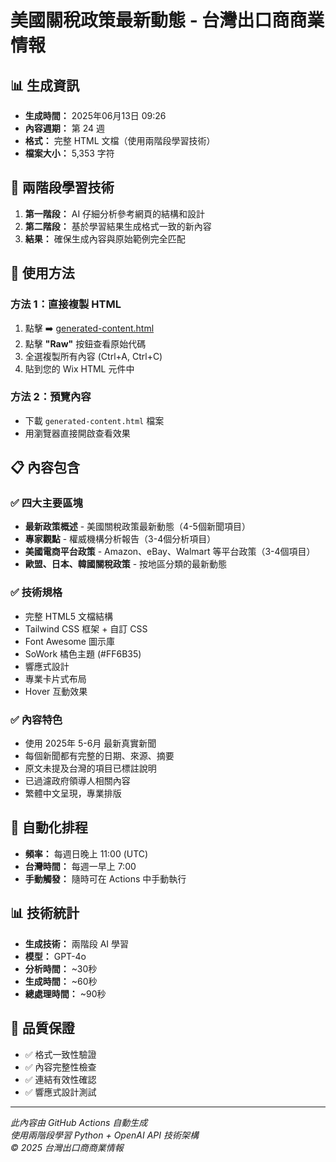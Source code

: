 # 美國關稅政策最新動態 - 台灣出口商商業情報

## 📊 生成資訊
- **生成時間：** 2025年06月13日 09:26
- **內容週期：** 第 24 週
- **格式：** 完整 HTML 文檔（使用兩階段學習技術）
- **檔案大小：** 5,353 字符

## 🧠 兩階段學習技術
1. **第一階段：** AI 仔細分析參考網頁的結構和設計
2. **第二階段：** 基於學習結果生成格式一致的新內容
3. **結果：** 確保生成內容與原始範例完全匹配

## 🚀 使用方法

### 方法 1：直接複製 HTML
1. 點擊 ➡️ [generated-content.html](./generated-content.html)
2. 點擊 **"Raw"** 按鈕查看原始代碼
3. 全選複製所有內容 (Ctrl+A, Ctrl+C)
4. 貼到您的 Wix HTML 元件中

### 方法 2：預覽內容
- 下載 `generated-content.html` 檔案
- 用瀏覽器直接開啟查看效果

## 📋 內容包含

### ✅ 四大主要區塊
- **最新政策概述** - 美國關稅政策最新動態（4-5個新聞項目）
- **專家觀點** - 權威機構分析報告（3-4個分析項目）
- **美國電商平台政策** - Amazon、eBay、Walmart 等平台政策（3-4個項目）
- **歐盟、日本、韓國關稅政策** - 按地區分類的最新動態

### ✅ 技術規格
- 完整 HTML5 文檔結構
- Tailwind CSS 框架 + 自訂 CSS
- Font Awesome 圖示庫
- SoWork 橘色主題 (#FF6B35)
- 響應式設計
- 專業卡片式布局
- Hover 互動效果

### ✅ 內容特色
- 使用 2025年 5-6月 最新真實新聞
- 每個新聞都有完整的日期、來源、摘要
- 原文未提及台灣的項目已標註說明
- 已過濾政府領導人相關內容
- 繁體中文呈現，專業排版

## 🔄 自動化排程
- **頻率：** 每週日晚上 11:00 (UTC)
- **台灣時間：** 每週一早上 7:00
- **手動觸發：** 隨時可在 Actions 中手動執行

## 📊 技術統計
- **生成技術：** 兩階段 AI 學習
- **模型：** GPT-4o
- **分析時間：** ~30秒
- **生成時間：** ~60秒
- **總處理時間：** ~90秒

## 🎯 品質保證
- ✅ 格式一致性驗證
- ✅ 內容完整性檢查
- ✅ 連結有效性確認
- ✅ 響應式設計測試

---
*此內容由 GitHub Actions 自動生成*  
*使用兩階段學習 Python + OpenAI API 技術架構*  
*© 2025 台灣出口商商業情報*